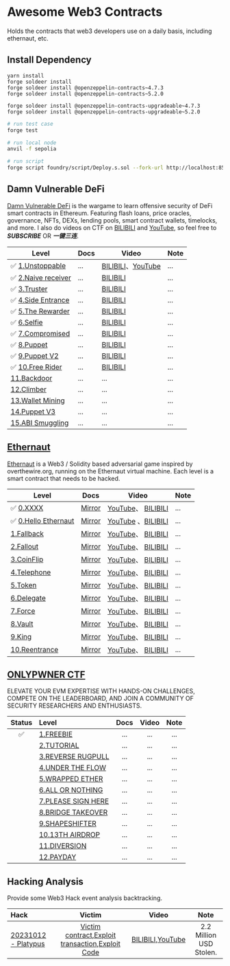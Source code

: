 # Awesome Web3 Contracts

Holds the contracts that web3 developers use on a daily basis, including ethernaut, etc.

## Install Dependency

```yarn
yarn install
forge soldeer install
forge soldeer install @openzeppelin-contracts~4.7.3
forge soldeer install @openzeppelin-contracts~5.2.0

forge soldeer install @openzeppelin-contracts-upgradeable~4.7.3
forge soldeer install @openzeppelin-contracts-upgradeable~5.2.0
```

```bash
# run test case
forge test

# run local node
anvil -f sepolia

# run script
forge script foundry/script/Deploy.s.sol --fork-url http://localhost:8545 --broadcast
```

## Damn Vulnerable DeFi

[Damn Vulnerable DeFi](https://www.damnvulnerabledefi.xyz/) is the wargame to learn offensive security of DeFi smart
contracts in Ethereum. Featuring flash loans, price oracles, governance, NFTs, DEXs, lending pools, smart contract
wallets, timelocks, and more. I also do videos on CTF on
[BILIBILI](https://www.bilibili.com/list/3493272831920239?desc=0&sid=3695249&bvid=BV1aw411C7E8) and
[YouTube](https://www.youtube.com/watch?v=GJwiet8NGS4&list=PLYYL7LUg7BXTTOHhLmh4zjOwdSjhnKtVE&index=1), so feel free to
**_SUBSCRIBE_** OR **_一键三连_**.

| Level                                                                                | Docs | Video                                                                                                                                                                                                   | Note |
| ------------------------------------------------------------------------------------ | ---- | ------------------------------------------------------------------------------------------------------------------------------------------------------------------------------------------------------- | ---- |
| ✅ [1.Unstoppable](https://www.damnvulnerabledefi.xyz/challenges/unstoppable/)       | ...  | [BILIBILI](https://www.bilibili.com/list/3493272831920239?desc=0&sid=3695249&bvid=BV1wN411t7Ss)、[YouTube](https://www.youtube.com/watch?v=DcH2fm30i_o&list=PLYYL7LUg7BXTTOHhLmh4zjOwdSjhnKtVE&index=2) | ...  |
| ✅ [2.Naive receiver](https://www.damnvulnerabledefi.xyz/challenges/naive-receiver/) | ...  | [BILIBILI](https://www.bilibili.com/list/3493272831920239?desc=0&sid=3695249&bvid=BV1nN411t7FM)                                                                                                         | ...  |
| ✅ [3.Truster](https://www.damnvulnerabledefi.xyz/challenges/truster/)               | ...  | [BILIBILI](https://www.bilibili.com/list/3493272831920239?desc=0&sid=3695249&bvid=BV1iQ4y1s7Vy)                                                                                                         | ...  |
| ✅ [4.Side Entrance](https://www.damnvulnerabledefi.xyz/challenges/side-entrance/)   | ...  | [BILIBILI](https://www.bilibili.com/list/3493272831920239?desc=0&sid=3695249&bvid=BV11w411678R)                                                                                                         | ...  |
| ✅ [5.The Rewarder](https://www.damnvulnerabledefi.xyz/challenges/the-rewarder/)     | ...  | [BILIBILI](https://www.bilibili.com/list/3493272831920239?desc=0&sid=3695249&bvid=BV1QN411s7bj)                                                                                                         | ...  |
| ✅ [6.Selfie](https://www.damnvulnerabledefi.xyz/challenges/selfie/)                 | ...  | [BILIBILI](https://www.bilibili.com/list/3493272831920239?desc=0&sid=3695249&bvid=BV1cN4y1C7Ly)                                                                                                         | ...  |
| ✅ [7.Compromised](https://www.damnvulnerabledefi.xyz/challenges/compromised/)       | ...  | [BILIBILI](https://www.bilibili.com/list/3493272831920239?desc=0&sid=3695249&bvid=BV1vu4y1p7nH)                                                                                                         | ...  |
| ✅ [8.Puppet](https://www.damnvulnerabledefi.xyz/challenges/puppet/)                 | ...  | [BILIBILI](https://www.bilibili.com/list/3493272831920239?desc=0&sid=3695249&bvid=BV1XC4y1G7tj)                                                                                                         | ...  |
| ✅ [9.Puppet V2](https://www.damnvulnerabledefi.xyz/challenges/puppet-v2/)           | ...  | [BILIBILI](https://www.bilibili.com/list/3493272831920239?desc=0&sid=3695249&bvid=BV1784y1d7X3)                                                                                                         | ...  |
| ✅ [10.Free Rider](https://www.damnvulnerabledefi.xyz/challenges/free-rider/)        | ...  | [BILIBILI](https://www.bilibili.com/video/BV1784y1d7X3)                                                                                                                                                 | ...  |
| [11.Backdoor]()                                                                      | ...  | ...                                                                                                                                                                                                     | ...  |
| [12.Climber]()                                                                       | ...  | ...                                                                                                                                                                                                     | ...  |
| [13.Wallet Mining]()                                                                 | ...  | ...                                                                                                                                                                                                     | ...  |
| [14.Puppet V3]()                                                                     | ...  | ...                                                                                                                                                                                                     | ...  |
| [15.ABI Smuggling]()                                                                 | ...  | ...                                                                                                                                                                                                     | ...  |

## [Ethernaut](https://ethernaut.openzeppelin.com/)

[Ethernaut](https://ethernaut.openzeppelin.com/) is a Web3 / Solidity based adversarial game inspired by
overthewire.org, running on the Ethernaut virtual machine. Each level is a smart contract that needs to be hacked.

| Level                                                                                                       | Docs       | Video                                                                                                            | Note |
| ----------------------------------------------------------------------------------------------------------- | ---------- | ---------------------------------------------------------------------------------------------------------------- | ---- |
| ✅ [0.XXXX]()                                                                                               | [Mirror]() | [YouTube]()、 [BILIBILI]()                                                                                       | ...  |
| ✅ [0.Hello Ethernaut](https://ethernaut.openzeppelin.com/level/0x7E0f53981657345B31C59aC44e9c21631Ce710c7) | [Mirror]() | [YouTube](https://www.youtube.com/watch?v=BE0J7I13CPo) 、[BILIBILI](https://www.bilibili.com/video/BV1GV411w7bk) | ...  |
| [1.Fallback]()                                                                                              | [Mirror]() | [YouTube]()、 [BILIBILI]()                                                                                       | ...  |
| [2.Fallout]()                                                                                               | [Mirror]() | [YouTube]()、 [BILIBILI]()                                                                                       | ...  |
| [3.CoinFlip]()                                                                                              | [Mirror]() | [YouTube]()、 [BILIBILI]()                                                                                       | ...  |
| [4.Telephone]()                                                                                             | [Mirror]() | [YouTube]()、 [BILIBILI]()                                                                                       | ...  |
| [5.Token]()                                                                                                 | [Mirror]() | [YouTube]()、 [BILIBILI]()                                                                                       | ...  |
| [6.Delegate]()                                                                                              | [Mirror]() | [YouTube]()、 [BILIBILI]()                                                                                       | ...  |
| [7.Force]()                                                                                                 | [Mirror]() | [YouTube]()、 [BILIBILI]()                                                                                       | ...  |
| [8.Vault]()                                                                                                 | [Mirror]() | [YouTube]()、 [BILIBILI]()                                                                                       | ...  |
| [9.King]()                                                                                                  | [Mirror]() | [YouTube]()、 [BILIBILI]()                                                                                       | ...  |
| [10.Reentrance]()                                                                                           | [Mirror]() | [YouTube]()、 [BILIBILI]()                                                                                       | ...  |

## [ONLYPWNER CTF](https://onlypwner.xyz)

ELEVATE YOUR EVM EXPERTISE WITH HANDS-ON CHALLENGES, COMPETE ON THE LEADERBOARD, AND JOIN A COMMUNITY OF SECURITY
RESEARCHERS AND ENTHUSIASTS.

| Status | Level                                                    | Docs | Video | Note |
| :----: | :------------------------------------------------------- | :--: | :---: | :--: |
|   ✅   | [1.FREEBIE](https://onlypwner.xyz/challenges/5)          | ...  |  ...  | ...  |
|        | [2.TUTORIAL](https://onlypwner.xyz/challenges/1)         | ...  |  ...  | ...  |
|        | [3.REVERSE RUGPULL](https://onlypwner.xyz/challenges/7)  | ...  |  ...  | ...  |
|        | [4.UNDER THE FLOW](https://onlypwner.xyz/challenges/9)   | ...  |  ...  | ...  |
|        | [5.WRAPPED ETHER](https://onlypwner.xyz/challenges/12)   | ...  |  ...  | ...  |
|        | [6.ALL OR NOTHING](https://onlypwner.xyz/challenges/10)  | ...  |  ...  | ...  |
|        | [7.PLEASE SIGN HERE](https://onlypwner.xyz/challenges/6) | ...  |  ...  | ...  |
|        | [8.BRIDGE TAKEOVER](https://onlypwner.xyz/challenges/3)  | ...  |  ...  | ...  |
|        | [9.SHAPESHIFTER](https://onlypwner.xyz/challenges/8)     | ...  |  ...  | ...  |
|        | [10.13TH AIRDROP](https://onlypwner.xyz/challenges/2)    | ...  |  ...  | ...  |
|        | [11.DIVERSION](https://onlypwner.xyz/challenges/4)       | ...  |  ...  | ...  |
|        | [12.PAYDAY](https://onlypwner.xyz/challenges/11)         | ...  |  ...  | ...  |

## Hacking Analysis

Provide some Web3 Hack event analysis backtracking.

| Hack                                                                                              |                                                                                                                               Victim                                                                                                                                |                                                     Video                                                      |          Note           |
| :------------------------------------------------------------------------------------------------ | :-----------------------------------------------------------------------------------------------------------------------------------------------------------------------------------------------------------------------------------------------------------------: | :------------------------------------------------------------------------------------------------------------: | :---------------------: |
| [20231012 - Platypus](https://mirror.xyz/leekdev.eth/RYeKmdl1rkds5IwKTw2Wnr8zLzEDug02xseUZ_wMwvA) | [Victim contract](https://snowtrace.io/address/0x4658EA7e9960D6158a261104aAA160cC953bb6ba),[Exploit transaction](https://snowtrace.io/tx/0xab5f6242fb073af1bb3cd6e891bc93d247e748a69e599a3744ff070447acb20f),[Exploit Code](./contracts/Hack/20231012-Platypus.sol) | [BILIBILI](https://www.bilibili.com/video/BV14u4y1E7nk),[YouTube](https://www.youtube.com/watch?v=THp4budcfpc) | 2.2 Million USD Stolen. |
